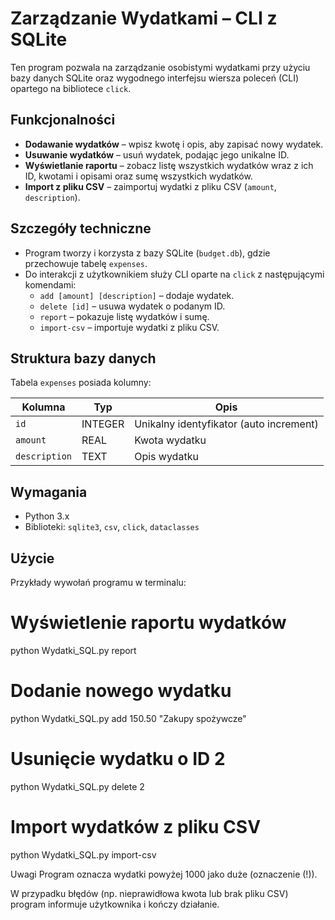 # Zarządzanie Wydatkami – CLI z SQLite

Ten program pozwala na zarządzanie osobistymi wydatkami przy użyciu bazy danych SQLite oraz wygodnego interfejsu wiersza poleceń (CLI) opartego na bibliotece `click`.

## Funkcjonalności

- **Dodawanie wydatków** – wpisz kwotę i opis, aby zapisać nowy wydatek.
- **Usuwanie wydatków** – usuń wydatek, podając jego unikalne ID.
- **Wyświetlanie raportu** – zobacz listę wszystkich wydatków wraz z ich ID, kwotami i opisami oraz sumę wszystkich wydatków.
- **Import z pliku CSV** – zaimportuj wydatki z pliku CSV (`amount`, `description`).

## Szczegóły techniczne

- Program tworzy i korzysta z bazy SQLite (`budget.db`), gdzie przechowuje tabelę `expenses`.
- Do interakcji z użytkownikiem służy CLI oparte na `click` z następującymi komendami:
  - `add [amount] [description]` – dodaje wydatek.
  - `delete [id]` – usuwa wydatek o podanym ID.
  - `report` – pokazuje listę wydatków i sumę.
  - `import-csv` – importuje wydatki z pliku CSV.

## Struktura bazy danych

Tabela `expenses` posiada kolumny:

| Kolumna      | Typ     | Opis                                  |
|--------------|---------|-------------------------------------|
| `id`         | INTEGER | Unikalny identyfikator (auto increment) |
| `amount`     | REAL    | Kwota wydatku                       |
| `description`| TEXT    | Opis wydatku                       |

## Wymagania

- Python 3.x
- Biblioteki: `sqlite3`, `csv`, `click`, `dataclasses`

## Użycie

Przykłady wywołań programu w terminalu:


# Wyświetlenie raportu wydatków
python Wydatki_SQL.py report

# Dodanie nowego wydatku
python Wydatki_SQL.py add 150.50 "Zakupy spożywcze"

# Usunięcie wydatku o ID 2
python Wydatki_SQL.py delete 2

# Import wydatków z pliku CSV
python Wydatki_SQL.py import-csv


Uwagi
Program oznacza wydatki powyżej 1000 jako duże (oznaczenie (!)).

W przypadku błędów (np. nieprawidłowa kwota lub brak pliku CSV) program informuje użytkownika i kończy działanie.
